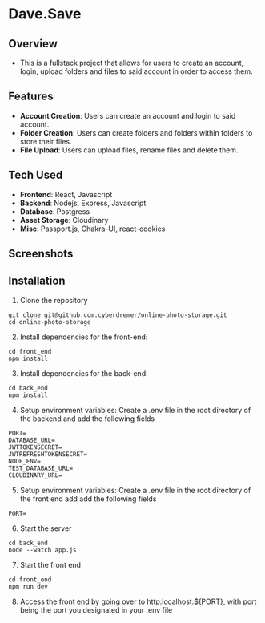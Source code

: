 # Dave.Save

## Overview

- This is a fullstack project that allows for users to create an account, login, upload folders and files to said account in order to access them.

## Features

- __Account Creation__: Users can create an account and login to said account.
- __Folder Creation__: Users can create folders and folders within folders to store their files.
- __File Upload__: Users can upload files, rename files and delete them.

## Tech Used

- __Frontend__: React, Javascript
- __Backend__: Nodejs, Express, Javascript
- __Database__: Postgress
- __Asset Storage__: Cloudinary
- __Misc__: Passport.js, Chakra-UI, react-cookies

## Screenshots

## Installation

1. Clone the repository

```
git clone git@github.com:cyberdremer/online-photo-storage.git
cd online-photo-storage
```

2. Install dependencies for the front-end:

```
cd front_end
npm install
```

3. Install dependencies for the back-end:

```
cd back_end
npm install
```

4. Setup environment variables: Create a .env file in the root directory of the backend and add the following fields

```
PORT=
DATABASE_URL=
JWTTOKENSECRET=
JWTREFRESHTOKENSECRET=
NODE_ENV=
TEST_DATABASE_URL=
CLOUDINARY_URL=
```

5. Setup environment variables: Create a .env file in the root directory of the front end add add the following fields

`PORT=`

6. Start the server

```
cd back_end
node --watch app.js
```

7. Start the front end

```
cd front_end
npm run dev
```

8. Access the front end by going over to http:localhost:${PORT}, with port being the port you designated in your .env file
